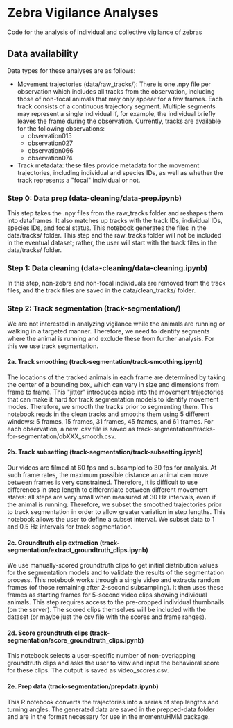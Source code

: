 # Zebra Vigilance Analyses
Code for the analysis of individual and collective vigilance of zebras

## Data availability
Data types for these analyses are as follows:
- Movement trajectories (data/raw_tracks/): There is one .npy file per observation which includes all tracks from the observation, including those of non-focal animals that may only appear for a few frames. Each track consists of a continuous trajectory segment. Multiple segments may represent a single individual if, for example, the individual briefly leaves the frame during the observation. Currently, tracks are available for the following observations:
    - observation015
    - observation027
    - observation066
    - observation074
- Track metadata: these files provide metadata for the movement trajectories, including individual and species IDs, as well as whether the track represents a "focal" individual or not.

### Step 0: Data prep (data-cleaning/data-prep.ipynb)
This step takes the .npy files from the raw_tracks folder and reshapes them into dataframes. It also matches up tracks with the track IDs, individual IDs, species IDs, and focal status. This notebook generates the files in the data/tracks/ folder. This step and the raw_tracks folder will not be included in the eventual dataset; rather, the user will start with the track files in the data/tracks/ folder.

### Step 1: Data cleaning (data-cleaning/data-cleaning.ipynb)
In this step, non-zebra and non-focal individuals are removed from the track files, and the track files are saved in the data/clean_tracks/ folder. 

### Step 2: Track segmentation (track-segmentation/)
We are not interested in analyzing vigilance while the animals are running or walking in a targeted manner. Therefore, we need to identify segments where the animal is running and exclude these from further analysis. For this we use track segmentation.

#### 2a. Track smoothing (track-segmentation/track-smoothing.ipynb)
The locations of the tracked animals in each frame are determined by taking the center of a bounding box, which can vary in size and dimensions from frame to frame. This "jitter" introduces noise into the movement trajectories that can make it hard for track segmentation models to identify movement modes. Therefore, we smooth the tracks prior to segmenting them. This notebook reads in the clean tracks and smooths them using 5 different windows: 5 frames, 15 frames, 31 frames, 45 frames, and 61 frames. For each observation, a new .csv file is saved as track-segmentation/tracks-for-segmentation/obXXX_smooth.csv. 

#### 2b. Track subsetting (track-segmentation/track-subsetting.ipynb)
Our videos are filmed at 60 fps and subsampled to 30 fps for analysis. At such frame rates, the maximum possible distance an animal can move between frames is very constrained. Therefore, it is difficult to use differences in step length to differentiate between different movement states: all steps are very small when measured at 30 Hz intervals, even if the animal is running. Therefore, we subset the smoothed trajectories prior to track segmentation in order to allow greater variation in step lengths. This notebook allows the user to define a subset interval. We subset data to 1 and 0.5 Hz intervals for track segmentation.

#### 2c. Groundtruth clip extraction (track-segmentation/extract_groundtruth_clips.ipynb)
We use manually-scored groundtruth clips to get initial distribution values for the segmentation models and to validate the results of the segmentation process. This notebook works through a single video and extracts random frames (of those remaining after 2-second subsampling). It then uses these frames as starting frames for 5-second video clips showing individual animals. This step requires access to the pre-cropped individual thumbnails (on the server). The scored clips themselves will be included with the dataset (or maybe just the csv file with the scores and frame ranges).

#### 2d. Score groundtruth clips (track-segmentation/score_groundtruth_clips.ipynb)
This notebook selects a user-specific number of non-overlapping groundtruth clips and asks the user to view and input the behavioral score for these clips. The output is saved as video_scores.csv.

#### 2e. Prep data (track-segmentation/prepdata.ipynb)
This R notebook converts the trajectories into a series of step lengths and turning angles. The generated data are saved in the prepped-data folder and are in the format necessary for use in the momentuHMM package.